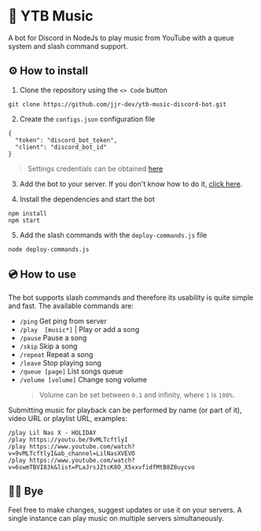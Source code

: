 # 🎵 YTB Music

A bot for Discord in NodeJs to play music from YouTube with a queue system and slash command support.

## ⚙️ How to install

1. Clone the repository using the `<> Code` button

```
git clone https://github.com/jjr-dev/ytb-music-discord-bot.git
```

2. Create the `configs.json` configuration file

```
{
  "token": "discord_bot_token",
  "client": "discord_bot_id"
}
```

> Settings credentials can be obtained [here](https://discordjs.guide/preparations/setting-up-a-bot-application.html#creating-your-bot)

3. Add the bot to your server. If you don't know how to do it, [click here](https://discordjs.guide/preparations/adding-your-bot-to-servers.html#bot-invite-links).

4. Install the dependencies and start the bot

```
npm install
npm start
```

5. Add the slash commands with the `deploy-commands.js` file

```
node deploy-commands.js
```

## 💿 How to use

The bot supports slash commands and therefore its usability is quite simple and fast. The available commands are:

- `/ping` Get ping from server
- `/play  [music*]` | Play or add a song
- `/pause` Pause a song
- `/skip` Skip a song
- `/repeat` Repeat a song
- `/leave` Stop playing song
- `/queue [page]` List songs queue
- `/volume [volume]` Change song volume
  > Volume can be set between `0.1` and infinity, where `1` is `100%`.

Submitting music for playback can be performed by name (or part of it), video URL or playlist URL, examples:

```
/play Lil Nas X - HOLIDAY
/play https://youtu.be/9vMLTcftlyI
/play https://www.youtube.com/watch?v=9vMLTcftlyI&ab_channel=LilNasXVEVO
/play https://www.youtube.com/watch?v=6swmTBVI83k&list=PLaJrsJZtcK8O_X5xxvfidfMtB8Z8uycvo
```

## 👋🏻 Bye

Feel free to make changes, suggest updates or use it on your servers. A single instance can play music on multiple servers simultaneously.
